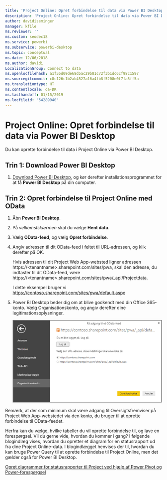 ```yaml
---
title: 'Project Online: Opret forbindelse til data via Power BI Desktop'
description: 'Project Online: Opret forbindelse til data via Power BI Desktop'
author: davidiseminger
manager: kfile
ms.reviewer: ''
ms.custom: seodec18
ms.service: powerbi
ms.subservice: powerbi-desktop
ms.topic: conceptual
ms.date: 12/06/2018
ms.author: davidi
LocalizationGroup: Connect to data
ms.openlocfilehash: a1f55d09de68d5ac29b81c72f3b1dc6cf98c1597
ms.sourcegitcommit: c8c126c1b2ab4527a16a4fb8f5208e0f7fa5ff5a
ms.translationtype: HT
ms.contentlocale: da-DK
ms.lasthandoff: 01/15/2019
ms.locfileid: "54289940"
---
```

# <a name="project-online-connect-to-data-through-power-bi-desktop"></a>Project Online: Opret forbindelse til data via Power BI Desktop
Du kan oprette forbindelse til data i Project Online via Power BI Desktop.

## <a name="step-1-download-power-bi-desktop"></a>Trin 1: Download Power BI Desktop
1. [Download Power BI Desktop](http://go.microsoft.com/fwlink/?LinkID=521662), og kør derefter installationsprogrammet for at få **Power BI Desktop** på din computer.

## <a name="step-2-connect-to-project-online-with-odata"></a>Trin 2: Opret forbindelse til Project Online med OData
1. Åbn **Power BI Desktop**.
2. På *velkomstskærmen* skal du vælge **Hent data**.
3. Vælg **OData-feed**, og vælg **Opret forbindelse**.
4. Angiv adressen til dit OData-feed i feltet til URL-adressen, og klik derefter på OK.
   
   Hvis adressen til dit Project Web App-websted ligner adressen https://\<tenantname\>.sharepoint.com/sites/pwa, skal den adresse, du indtaster til dit OData-feed, være https://\<tenantname\>.sharepoint.com/sites/pwa/\_api/Projectdata.
   
   I dette eksempel bruger vi https://contoso.sharepoint.com/sites/pwa/default.aspx
5. Power BI Desktop beder dig om at blive godkendt med din Office 365-konto. Vælg Organisationskonto, og angiv derefter dine legitimationsoplysninger.
   
   ![](media/desktop-project-online-connect-to-data/image.png)

Bemærk, at der som minimum skal være adgang til Oversigtsfremviser på Project Web App-webstedet via den konto, du bruger til at oprette forbindelse til OData-feedet. 

Herfra kan du vælge, hvilke tabeller du vil oprette forbindelse til, og lave en forespørgsel.  Vil du gerne vide, hvordan du kommer i gang?  I følgende blogindlæg vises, hvordan du opretter et diagram for en statusrapport ud fra dine Project Online-data.  I blogindlægget henvises der til, hvordan du kan bruge Power Query til at oprette forbindelse til Project Online, men det gælder også for Power BI Desktop.

[Opret diagrammer for statusrapporter til Project ved hjælp af Power Pivot og Power-forespørgsel](http://blogs.office.com/2014/03/24/creating-burndown-charts-for-project-using-power-pivot-and-power-query/)

